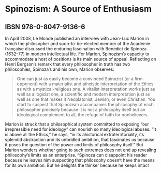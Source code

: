 # Spinozism: A Source of Enthusiasm

## IBSN 978-0-8047-9136-6

In April 2008, Le Monde published an interview with Jean-Luc Marion in which the philosopher and soon-to-be-elected member of the Académie française discussed the enduring fascination with Benedict de Spinoza (1632–77) in modern intellectual life. For Marion, Spinozism’s capacity to accommodate a host of positions is its main source of appeal. Reflecting on Henri Bergson’s remark that every philosopher in truth has two philosophies, Spinoza’s and his own, Marion observes:

> One can just as easily become a convinced Spinozist (or a firm opponent) with a materialist and atheistic interpretation of the Ethics as with a mystical-religious one. A vitalist interpretation works just as well as a logicist one, a scientific and modern interpretation just as well as one that makes it Neoplatonist, Jewish, or even Christian. You start to suspect that Spinozism accompanies the philosophy of each philosopher precisely because it is not a philosophy itself but an ideological complement to all, the refuge of faith for nonbelievers.

Marion is struck that a philosophical system committed to exposing “our irrepressible need for ideology” can nourish so many ideological abuses. “It is above all the Ethics,” he says, “in its ahistorical extraterritoriality, its splendid abstraction and its unbridled ambition, that fascinates us because it poses the question of the power and limits of philosophy itself.” But Marion wonders whether going to such extremes does not end up revealing philosophy’s limits as an enterprise. “Spinoza can disappoint his reader because he leaves him suspecting that philosophy doesn’t have the means for its own ambition. But he delights the thinker because he keeps intact 
